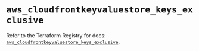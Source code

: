 # `aws_cloudfrontkeyvaluestore_keys_exclusive`

Refer to the Terraform Registry for docs: [`aws_cloudfrontkeyvaluestore_keys_exclusive`](https://registry.terraform.io/providers/hashicorp/aws/5.99.1/docs/resources/cloudfrontkeyvaluestore_keys_exclusive).

